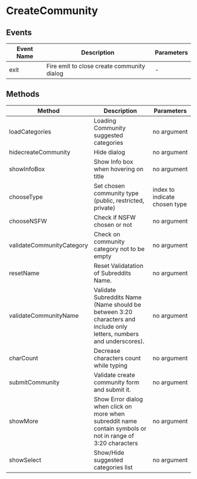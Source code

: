 # CreateCommunity

## Events

<!-- @vuese:CreateCommunity:events:start -->
|Event Name|Description|Parameters|
|---|---|---|
|exit|Fire emit to close create community dialog|-|

<!-- @vuese:CreateCommunity:events:end -->


## Methods

<!-- @vuese:CreateCommunity:methods:start -->
|Method|Description|Parameters|
|---|---|---|
|loadCategories|Loading Community suggested categories|no argument|
|hidecreateCommunity|Hide dialog|no argument|
|showInfoBox|Show Info box when hovering on title|no argument|
|chooseType|Set chosen community type (public, restricted, private)|index to indicate chosen type|
|chooseNSFW|Check if NSFW chosen or not|no argument|
|validateCommunityCategory|Check on community category not to be empty|no argument|
|resetName|Reset Validatation of  Subreddits Name.|no argument|
|validateCommunityName|Validate Subreddits Name (Name should be between 3:20 characters and include only letters, numbers and underscores).|no argument|
|charCount|Decrease characters count while typing|no argument|
|submitCommunity|Validate create community form and submit it.|no argument|
|showMore|Show Error dialog when click on more when subreddit name contain symbols or not in range of 3:20 characters|no argument|
|showSelect|Show/Hide suggested categories list|no argument|

<!-- @vuese:CreateCommunity:methods:end -->


